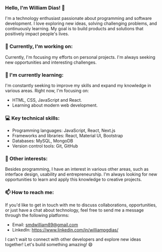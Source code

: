 ### Hello, I'm William Dias! 👋

I'm a technology enthusiast passionate about programming and software development. I love exploring new ideas, solving challenging problems, and continuously learning. My goal is to build products and solutions that positively impact people's lives.

### 🔭 Currently, I'm working on:

Currently, I'm focusing my efforts on personal projects. I'm always seeking new opportunities and interesting challenges.

### 🌱 I'm currently learning:

I'm constantly seeking to improve my skills and expand my knowledge in various areas. Right now, I'm focusing on:

- HTML, CSS, JavaScript and React.
- Learning about modern web development.

### 💻 Key technical skills:

- Programming languages: JavaScript, React, Next.js
- Frameworks and libraries: React, Material UI, Bootstrap
- Databases: MySQL, MongoDB
- Version control tools: Git, GitHub

### 🌟 Other interests:

Besides programming, I have an interest in various other areas, such as interface design, usability and entrepreneurship. I'm always looking for new opportunities to learn and apply this knowledge to creative projects.

### 📫 How to reach me:

If you'd like to get in touch with me to discuss collaborations, opportunities, or just have a chat about technology, feel free to send me a message through the following platforms:

- Email: smdwilliam89@gmail.com
- LinkedIn: https://www.linkedin.com/in/williampgdias/

I can't wait to connect with other developers and explore new ideas together! Let's build something amazing! 😄
